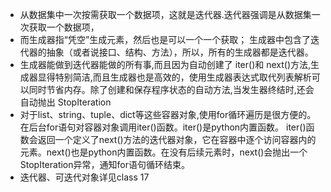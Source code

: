 - 从数据集中一次按需获取一个数据项，这就是迭代器.迭代器强调是从数据集一次获取一个数据项，
- 而生成器指“凭空”生成元素，然后也是可以一个一个获取； 生成器中包含了迭代器的抽象（或者说接口、结构、方法），所以，所有的生成器都是迭代器。
- 生成器能做到迭代器能做的所有事,而且因为自动创建了 iter()和 next()方法,生成器显得特别简洁,而且生成器也是高效的，使用生成器表达式取代列表解析可以同时节省内存。除了创建和保存程序状态的自动方法,当发生器终结时,还会自动抛出 StopIteration
- 对于list、string、tuple、dict等这些容器对象,使用for循环遍历是很方便的。在后台for语句对容器对象调用iter()函数。iter()是python内置函数。 iter()函数会返回一个定义了next()方法的迭代器对象，它在容器中逐个访问容器内的元素。next()也是python内置函数。在没有后续元素时，next()会抛出一个StopIteration异常，通知for语句循环结束。
- 迭代器、可迭代对象详见class 17